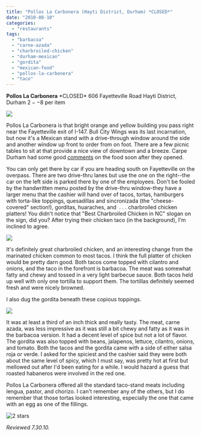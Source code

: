 ```yaml
---
title: "Pollos La Carbonera (Hayti District, Durham) *CLOSED*"
date: "2010-08-10"
categories:
  - "restaurants"
tags:
  - "barbacoa"
  - "carne-azada"
  - "charbroiled-chicken"
  - "durham-mexican"
  - "gordita"
  - "mexican-food"
  - "pollos-la-carbonera"
  - "taco"
---
```


**Pollos La Carbonera** \*CLOSED\* 606 Fayetteville Road Hayti District, Durham $2--$8 per item

![](http://www.thegourmez.com/gourmez/photos/polloslacarbonara01.JPG)

Pollos La Carbonera is that bright orange and yellow building you pass right near the Fayetteville exit of I-147. Bull City Wings was its last incarnation, but now it's a Mexican stand with a drive-through window around the side and another window up front to order from on foot. There are a few picnic tables to sit at that provide a nice view of downtown and a breeze. Carpe Durham had some good [comments](http://carpedurham.com/2010/02/09/restaurant-openings-report-13/) on the food soon after they opened.

You can only get there by car if you are heading south on Fayetteville on the overpass. There are two drive-thru lanes but use the one on the right--the car on the left side is parked there by one of the employees. Don't be fooled by the handwritten menu posted by the drive-thru window-they have a larger menu that the cashier will hand over of tacos, tortas, hamburgers with torta-like toppings, quesadillas and sincronizada (the "cheese-covered" section!), gorditas, huaraches, and  . . . charbroiled chicken platters! You didn't notice that "Best Charbroiled Chicken in NC" slogan on the sign, did you? After trying their chicken taco (in the background), I'm inclined to agree.

![](http://www.thegourmez.com/gourmez/photos/polloslacarbonara03.JPG)

It's definitely great charbroiled chicken, and an interesting change from the marinated chicken common to most tacos. I think the full platter of chicken would be pretty darn good. Both tacos come topped with cilantro and onions, and the taco in the forefront is barbacoa. The meat was somewhat fatty and chewy and tossed in a very light barbecue sauce. Both tacos held up well with only one tortilla to support them. The tortillas definitely seemed fresh and were nicely browned.

I also dug the gordita beneath these copious toppings.

![](http://www.thegourmez.com/gourmez/photos/polloslacarbonara02.JPG)

It was at least a third of an inch thick and really tasty. The meat, carne azada, was less impressive as it was still a bit chewy and fatty as it was in the barbacoa version. It had a decent level of spice but not a lot of flavor. The gordita was also topped with beans, jalapenos, lettuce, cilantro, onions, and tomato. Both the tacos and the gordita came with a side of either salsa roja or verde. I asked for the spiciest and the cashier said they were both about the same level of spicy, which I must say, was pretty hot at first but mellowed out after I'd been eating for a while. I would hazard a guess that roasted habaneros were involved in the red one.

Pollos La Carbonera offered all the standard taco-stand meats including lengua, pastor, and chorizo. I can't remember any of the others, but I do remember that those tortas looked interesting, especially the one that came with an egg as one of the fillings.

![2 stars](http://s3.amazonaws.com/thegourmez-wpmedia/2009/02/rating_chicken11.gif "rating_chicken11")

_Reviewed 7.30.10._
